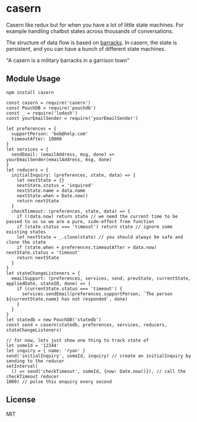 # casern

Casern like redux but for when you have a lot of little state machines. For example handling chatbot states across thousands of conversations.

The structure of data flow is based on [barracks](https://www.npmjs.com/package/barracks). In casern, the state is persistent, and you can have a bunch of different state machines.

"A casern is a military barracks in a garrison town"

## Module Usage

```
npm install casern
```

```
const casern = require('casern')
const PouchDB = require('pouchdb')
const _ = require('lodash')
const yourEmailSender = require('yourEmailSender')

let preferences = {
  supportPerson: 'bob@help.com'
  timeoutAfter: 10000
}
let services = {
  sendEmail: (emailAddress, msg, done) => yourEmailSender(emailAddress, msg, done)
}
let reducers = {
  initialInquiry: (preferences, state, data) => {
    let nextState = {}
    nextState.status = 'inquired'
    nextState.name = data.name
    nextState.when = Date.now()
    return nextState
  }
  checkTimeout: (preferences, state, data) => {
    if (!data.now) return state // we need the current time to be passed to us so we are a pure, side-effect free function
    if (state.status === 'timeout') return state // ignore some existing states
    let nextState = _.clone(state) // you should always be safe and clone the state
    if (state.when + preferences.timeoutAfter > data.now) nextState.status = 'timeout'
    return nextState
  }
}
let stateChangeListeners = {
  emailSupport: (preferences, services, send, prevState, currentState, appliedDate, stateID, done) => {
    if (currentState.status === 'timeout') {
      services.sendEmail(preferences.supportPerson, `The person ${currentState.name} has not responded`, done)
    }
  }
}
let statedb = new PouchDB('statedb')
const send = casern(statedb, preferences, services, reducers, stateChangeListeners)

// for now, lets just show one thing to track state of
let someId = '12344'
let inquiry = { name: 'ryan' }
send('initialInquiry', someId, inquiry) // create an initialInquiry by sending to the reducer
setInterval(
  () => send('checkTimeout', someId, {now: Date.now()}), // call the checkTimeout reducer
1000) // pulse this enquiry every second

```

## License

MIT
